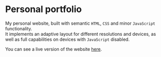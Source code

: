 # Personal portfolio
My personal website, built with semantic `HTML`, `CSS` and minor `JavaScript` functionality.  
It implements an adaptive layout for different resolutions and devices, as well as full capabilities on devices with `JavaScript` disabled.

You can see a live version of the website [here](https://nahuel-ianni.github.io/).
